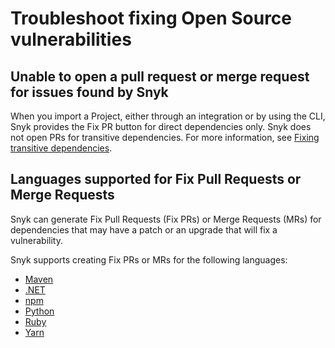 # Troubleshoot fixing Open Source vulnerabilities

## Unable to open a pull request or merge request for issues found by Snyk

When you import a Project, either through an integration or by using the CLI, Snyk provides the Fix PR button for direct dependencies only. Snyk does not open PRs for transitive dependencies. For more information, see [Fixing transitive dependencies](vulnerability-fix-types.md#fixing-transitive-dependencies).

## Languages supported for Fix Pull Requests or Merge Requests

Snyk can generate Fix Pull Requests (Fix PRs) or Merge Requests (MRs) for dependencies that may have a patch or an upgrade that will fix a vulnerability.

Snyk supports creating Fix PRs or MRs for the following languages:

* [Maven](../../supported-languages-frameworks-and-feature-availability-overview/java-and-kotlin/best-practices-for-java-and-kotlin.md#maven)
* [.NET](../../supported-languages-frameworks-and-feature-availability-overview/.net/)
* [npm](../../supported-languages-frameworks-and-feature-availability-overview/javascript/best-practices-for-javascript-and-node.js.md#npm)
* [Python](../../supported-languages-frameworks-and-feature-availability-overview/python.md)
* [Ruby](../../supported-languages-frameworks-and-feature-availability-overview/ruby.md)
* [Yarn](../../supported-languages-frameworks-and-feature-availability-overview/javascript/best-practices-for-javascript-and-node.js.md#yarn)

